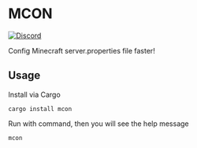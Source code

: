 # MCON
[![Discord](https://img.shields.io/discord/891325967203729472?color=5865F2&label=discord&style=for-the-badge)](https://discord.gg/uQ4UXANnP2)   
  
Config Minecraft server.properties file faster!  
## Usage
Install via Cargo  
```
cargo install mcon
```
Run with command, then you will see the help message
```
mcon
```